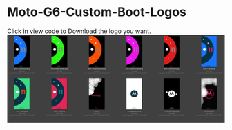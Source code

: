 # Moto-G6-Custom-Boot-Logos
Click in view code to Download the logo you want.
 ![alt text](gitphoto.png)
